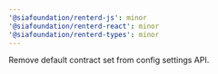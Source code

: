 ```yaml
---
'@siafoundation/renterd-js': minor
'@siafoundation/renterd-react': minor
'@siafoundation/renterd-types': minor
---
```


Remove default contract set from config settings API.
